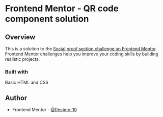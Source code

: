 # Frontend Mentor - QR code component solution

## Overview

 This is a solution to the [Social proof section challenge on Frontend Mentor](https://www.frontendmentor.io/challenges/social-proof-section-6e0qTv_bA). Frontend Mentor challenges help you improve your coding skills by building realistic projects.

### Built with

Basic HTML and CSS

## Author

- Frontend Mentor - [@Decimo-10](https://www.frontendmentor.io/profile/Decimo-10)

